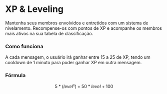 # XP & Leveling

Mantenha seus membros envolvidos e entretidos com um sistema de nivelamento. Recompense-os com pontos de XP e acompanhe os membros mais ativos na sua tabela de classificação.

### Como funciona

A cada mensagem, o usuário irá ganhar entre 15 a 25 de XP, tendo um cooldown de 1 minuto para poder ganhar XP em outra mensagem.

### Fórmula

$$
5 * (level²) + 50 * level + 100
$$



